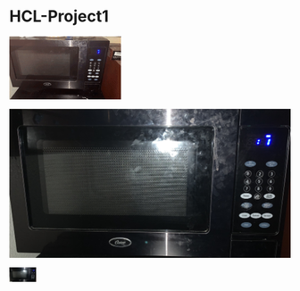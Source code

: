 # HCL-Project1

![](https://github.com/Luzardo99/HCL-Project1/blob/main/200w.GIF)

![image](https://github.com/Luzardo99/HCL-Project1/blob/main/IMG_1034.jpg)


<img src="https://github.com/Luzardo99/HCL-Project1/blob/main/IMG_1034.jpg" width="48">


